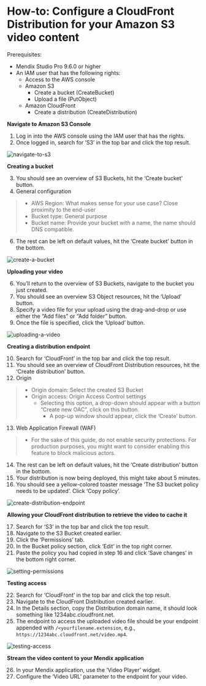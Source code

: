 # How-to: Configure a CloudFront Distribution for your Amazon S3 video content

Prerequisites:
*	Mendix Studio Pro 9.6.0 or higher
*	An IAM user that has the following rights:
    *	Access to the AWS console
      *	Amazon S3
         *	Create a bucket (CreateBucket)
          *	Upload a file (PutObject)
      *	Amazon CloudFront
          *	Create a distribution (CreateDistribution)

**Navigate to Amazon S3 Console**

1.	Log in into the AWS console using the IAM user that has the rights.
2.	Once logged in, search for ‘S3’ in the top bar and click the top result. 

![navigate-to-s3](https://raw.githubusercontent.com/magnetrong/mendix-s3-cloudfront/refs/heads/main/manual/assets/_1_navigate-to-s3.gif)

**Creating a bucket**

3.	You should see an overview of S3 Buckets, hit the ‘Create bucket’ button.
4.	General configuration
>	* AWS Region: What makes sense for your use case? Close proximity to the end-user
>	* Bucket type: General purpose
>	* Bucket name: Provide your bucket with a name, the name should DNS compatible.
6.	The rest can be left on default values, hit the ‘Create bucket’ button in the bottom.

![create-a-bucket](https://raw.githubusercontent.com/magnetrong/mendix-s3-cloudfront/refs/heads/main/manual/assets/_2_creating-a-bucket.gif)

**Uploading your video**

6.	You’ll return to the overview of S3 Buckets, navigate to the bucket you just created.
7.	You should see an overview S3 Object resources, hit the ‘Upload’ button.
8.	Specify a video file for your upload using the drag-and-drop or use either the “Add files” or “Add folder” button.
9.	Once the file is specified, click the ‘Upload’ button.

![uploading-a-video](https://raw.githubusercontent.com/magnetrong/mendix-s3-cloudfront/refs/heads/main/manual/assets/_3_uploading-video.gif)

**Creating a distribution endpoint**

10.	Search for ‘CloudFront’ in the top bar and click the top result.
11.	You should see an overview of CloudFront Distribution resources, hit the ‘Create distribution’ button.
12.	Origin
>*	Origin domain: Select the created S3 Bucket
>*	Origin access: Origin Access Control settings
>    *	Selecting this option, a drop-down should appear with a button “Create new OAC”, click on this button.
>        *	A pop-up window should appear, click the ‘Create’ button.
13.	Web Application Firewall (WAF)
>*	For the sake of this guide, do not enable security protections. For production purposes, you might want to consider enabling this feature to block malicious actors.
14.	The rest can be left on default values, hit the ‘Create distribution’ button in the bottom.
15.	Your distribution is now being deployed, this might take about 5 minutes.
16.	You should see a yellow-colored toaster message ‘The S3 bucket policy needs to be updated’. Click ‘Copy policy’.

![create-distribution-endpoint](https://raw.githubusercontent.com/magnetrong/mendix-s3-cloudfront/refs/heads/main/manual/assets/_4_create-distribution-endpoint.gif) 

**Allowing your CloudFront distribution to retrieve the video to cache it**

17.	Search for ‘S3’ in the top bar and click the top result.
18.	Navigate to the S3 Bucket created earlier.
19.	Click the ‘Permissions’ tab.
20.	In the Bucket policy section, click ‘Edit’ in the top right corner.
21.	Paste the policy you had copied in step 16 and click ‘Save changes’ in the bottom right corner.

![setting-permissions](https://raw.githubusercontent.com/magnetrong/mendix-s3-cloudfront/refs/heads/main/manual/assets/_5_setting-permissions.gif)

**Testing access**

22.	Search for ‘CloudFront’ in the top bar and click the top result.
23.	Navigate to the CloudFront Distribution created earlier.
24.	In the Details section, copy the Distribution domain name, it should look something like 1234abc.cloudfront.net.
25.	The endpoint to access the uploaded video file should be your endpoint appended with `/<yourfilename.extension`, e.g., `https://1234abc.cloudfront.net/video.mp4`.

![testing-access](https://raw.githubusercontent.com/magnetrong/mendix-s3-cloudfront/refs/heads/main/manual/assets/_6_testing-access.gif)

**Stream the video content to your Mendix application**

26.	In your Mendix application, use the ‘Video Player’ widget.
27.	Configure the ‘Video URL’ parameter to the endpoint for your video.
